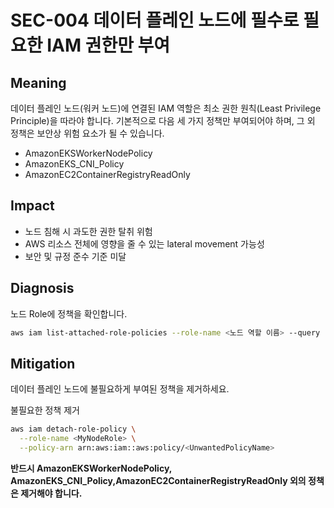 # SEC-004 데이터 플레인 노드에 필수로 필요한 IAM 권한만 부여

## Meaning
데이터 플레인 노드(워커 노드)에 연결된 IAM 역할은 최소 권한 원칙(Least Privilege Principle)을 따라야 합니다.
기본적으로 다음 세 가지 정책만 부여되어야 하며, 그 외 정책은 보안상 위험 요소가 될 수 있습니다.

- AmazonEKSWorkerNodePolicy
- AmazonEKS_CNI_Policy
- AmazonEC2ContainerRegistryReadOnly

## Impact
- 노드 침해 시 과도한 권한 탈취 위험
- AWS 리소스 전체에 영향을 줄 수 있는 lateral movement 가능성
- 보안 및 규정 준수 기준 미달

## Diagnosis
노드 Role에 정책을 확인합니다.

```bash
aws iam list-attached-role-policies --role-name <노드 역할 이름> --query "AttachedPolicies[].PolicyName" --output text
```

## Mitigation
데이터 플레인 노드에 불필요하게 부여된 정책을 제거하세요.

불필요한 정책 제거
```bash
aws iam detach-role-policy \
  --role-name <MyNodeRole> \
  --policy-arn arn:aws:iam::aws:policy/<UnwantedPolicyName>
```
**반드시 AmazonEKSWorkerNodePolicy, AmazonEKS_CNI_Policy,AmazonEC2ContainerRegistryReadOnly 외의 정책은 제거해야 합니다.**